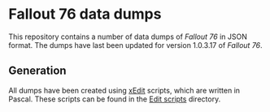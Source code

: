 # Fallout 76 data dumps
This repository contains a number of data dumps of _Fallout 76_ in JSON format.
The dumps have last been updated for version 1.0.3.17 of _Fallout 76_.

## Generation
All dumps have been created using [xEdit](https://tes5edit.github.io/) scripts, which are written in Pascal. These scripts can be found in the [Edit scripts](Edit%20scripts) directory.
